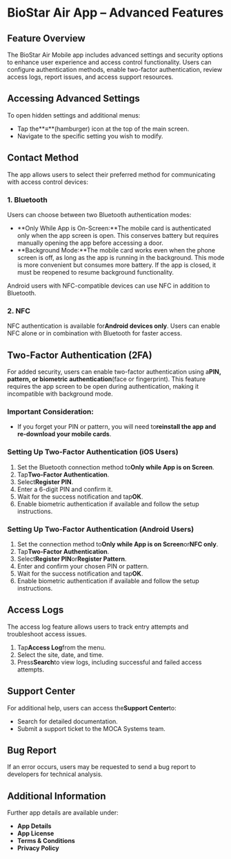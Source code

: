 # BioStar Air App – Advanced Features

## Feature Overview

The BioStar Air Mobile app includes advanced settings and security options to enhance user experience and access control functionality. Users can configure authentication methods, enable two-factor authentication, review access logs, report issues, and access support resources.

## Accessing Advanced Settings

To open hidden settings and additional menus:

* Tap the\*\*≡\*\*(hamburger) icon at the top of the main screen.
* Navigate to the specific setting you wish to modify.

## Contact Method

The app allows users to select their preferred method for communicating with access control devices:

### 1. Bluetooth

Users can choose between two Bluetooth authentication modes:

* \*\*Only While App is On-Screen:\*\*The mobile card is authenticated only when the app screen is open. This conserves battery but requires manually opening the app before accessing a door.
* \*\*Background Mode:\*\*The mobile card works even when the phone screen is off, as long as the app is running in the background. This mode is more convenient but consumes more battery. If the app is closed, it must be reopened to resume background functionality.

Android users with NFC-compatible devices can use NFC in addition to Bluetooth.

### 2. NFC

NFC authentication is available for**Android devices only**. Users can enable NFC alone or in combination with Bluetooth for faster access.

## Two-Factor Authentication (2FA)

For added security, users can enable two-factor authentication using a**PIN, pattern, or biometric authentication**(face or fingerprint). This feature requires the app screen to be open during authentication, making it incompatible with background mode.

### Important Consideration:

* If you forget your PIN or pattern, you will need to**reinstall the app and re-download your mobile cards**.

### Setting Up Two-Factor Authentication (iOS Users)

1. Set the Bluetooth connection method to**Only while App is on Screen**.
2. Tap**Two-Factor Authentication**.
3. Select**Register PIN**.
4. Enter a 6-digit PIN and confirm it.
5. Wait for the success notification and tap**OK**.
6. Enable biometric authentication if available and follow the setup instructions.

### Setting Up Two-Factor Authentication (Android Users)

1. Set the connection method to**Only while App is on Screen**or**NFC only**.
2. Tap**Two-Factor Authentication**.
3. Select**Register PIN**or**Register Pattern**.
4. Enter and confirm your chosen PIN or pattern.
5. Wait for the success notification and tap**OK**.
6. Enable biometric authentication if available and follow the setup instructions.

## Access Logs

The access log feature allows users to track entry attempts and troubleshoot access issues.

1. Tap**Access Log**from the menu.
2. Select the site, date, and time.
3. Press**Search**to view logs, including successful and failed access attempts.

## Support Center

For additional help, users can access the**Support Center**to:

* Search for detailed documentation.
* Submit a support ticket to the MOCA Systems team.

## Bug Report

If an error occurs, users may be requested to send a bug report to developers for technical analysis.

## Additional Information

Further app details are available under:

* **App Details**
* **App License**
* **Terms & Conditions**
* **Privacy Policy**
